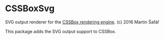 CSSBoxSvg
=========
SVG output renderer for the [CSSBox rendering engine](http://cssbox.sf.net).
(c) 2016 Martin Šafář

This package adds the SVG output support to CSSBox.
